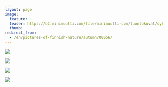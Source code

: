 ```yaml
---
layout: page
image:
  feature:
  teaser: https://b2.minimuutti.com/file/minimuutti-com/luontokuvat/syksy/DSC47580-245px.jpg
  thumb:
redirect_from:
  - /en/pictures-of-finnish-nature/autumn/00056/
---
```


![](https://b2.minimuutti.com/file/minimuutti-com/luontokuvat/syksy/DSC47562-800px.jpg)

![](https://b2.minimuutti.com/file/minimuutti-com/luontokuvat/syksy/DSC47570-800px.jpg)

![](https://b2.minimuutti.com/file/minimuutti-com/luontokuvat/syksy/DSC47580-800px.jpg)

![](https://b2.minimuutti.com/file/minimuutti-com/luontokuvat/syksy/DSC47700-800px.jpg)
